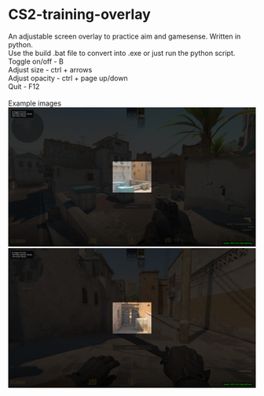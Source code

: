 # CS2-training-overlay
An adjustable screen overlay to practice aim and gamesense. Written in python.
<br>
Use the build .bat file to convert into .exe or just run the python script.
<br>
Toggle on/off - B
<br>
Adjust size - ctrl + arrows
<br>
Adjust opacity - ctrl + page up/down
<br>
Quit - F12
<br>
<br>
Example images
![alt text](https://github.com/bobomrac/CS2-training-overlay/blob/main/example2.png)
![alt text](https://github.com/bobomrac/CS2-training-overlay/blob/main/example.png)
